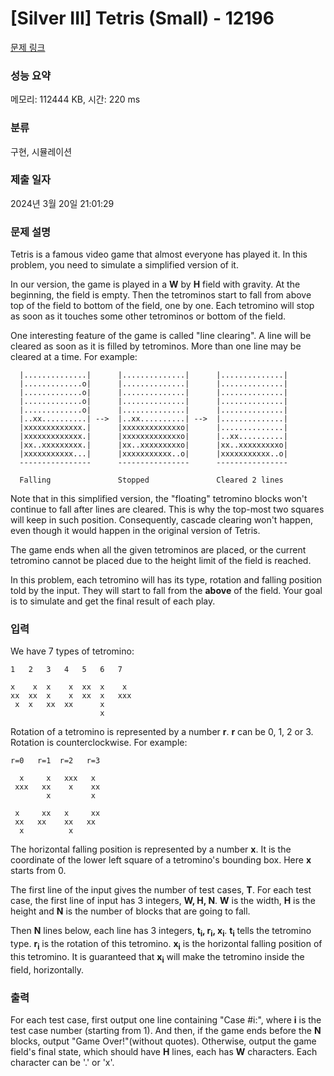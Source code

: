 # [Silver III] Tetris (Small) - 12196 

[문제 링크](https://www.acmicpc.net/problem/12196) 

### 성능 요약

메모리: 112444 KB, 시간: 220 ms

### 분류

구현, 시뮬레이션

### 제출 일자

2024년 3월 20일 21:01:29

### 문제 설명

<p>Tetris is a famous video game that almost everyone has played it. In this problem, you need to simulate a simplified version of it.</p>

<p>In our version, the game is played in a <b>W</b> by <b>H</b> field with gravity. At the beginning, the field is empty. Then the tetrominos start to fall from above top of the field to bottom of the field, one by one. Each tetromino will stop as soon as it touches some other tetrominos or bottom of the field.</p>

<p>One interesting feature of the game is called "line clearing". A line will be cleared as soon as it is filled by tetrominos. More than one line may be cleared at a time. For example:</p>

<pre><code>  |..............|      |..............|      |..............|
  |.............o|      |..............|      |..............|
  |.............o|      |..............|      |..............|
  |.............o|      |..............|      |..............|
  |.............o|      |..............|      |..............|
  |..xx..........| -->  |..xx..........| -->  |..............|
  |xxxxxxxxxxxxx.|      |xxxxxxxxxxxxxo|      |..............|
  |xxxxxxxxxxxxx.|      |xxxxxxxxxxxxxo|      |..xx..........|
  |xx..xxxxxxxxx.|      |xx..xxxxxxxxxo|      |xx..xxxxxxxxxo|
  |xxxxxxxxxxx...|      |xxxxxxxxxxx..o|      |xxxxxxxxxxx..o|
  ----------------      ----------------      ----------------

  Falling               Stopped               Cleared 2 lines
</code></pre>

<p>Note that in this simplified version, the "floating" tetromino blocks won't continue to fall after lines are cleared. This is why the top-most two squares will keep in such position. Consequently, cascade clearing won't happen, even though it would happen in the original version of Tetris.</p>

<p>The game ends when all the given tetrominos are placed, or the current tetromino cannot be placed due to the height limit of the field is reached.</p>

<p>In this problem, each tetromino will has its type, rotation and falling position told by the input. They will start to fall from the <b>above</b> of the field. Your goal is to simulate and get the final result of each play.</p>

### 입력 

 <p>We have 7 types of tetromino:</p>

<pre><code>1   2   3   4   5   6   7

x    x  x    x  xx  x    x
xx  xx  x    x  xx  x   xxx
 x  x   xx  xx      x
                    x
</code></pre>

<p>Rotation of a tetromino is represented by a number <b>r</b>. <b>r</b> can be 0, 1, 2 or 3. Rotation is counterclockwise. For example:</p>

<pre><code>r=0   r=1  r=2   r=3

  x     x   xxx   x
 xxx   xx    x    xx
        x         x

 x     xx   x     xx
 xx   xx    xx   xx
  x          x
</code></pre>

<p>The horizontal falling position is represented by a number <b>x</b>. It is the coordinate of the lower left square of a tetromino's bounding box. Here <b>x</b> starts from 0.</p>

<p>The first line of the input gives the number of test cases, <b>T</b>. For each test case, the first line of input has 3 integers, <b>W, H, N</b>. <b>W</b> is the width, <b>H</b> is the height and <b>N</b> is the number of blocks that are going to fall.</p>

<p>Then <b>N</b> lines below, each line has 3 integers, <b>t<sub>i</sub>, r<sub>i</sub>, x<sub>i</sub></b>. <b>t<sub>i</sub></b> tells the tetromino type. <b>r<sub>i</sub></b> is the rotation of this tetromino. <b>x<sub>i</sub></b> is the horizontal falling position of this tetromino. It is guaranteed that <b>x<sub>i</sub></b> will make the tetromino inside the field, horizontally.</p>

### 출력 

 <p>For each test case, first output one line containing "Case #i:", where <b>i</b> is the test case number (starting from 1). And then, if the game ends before the <b>N</b> blocks, output "Game Over!"(without quotes). Otherwise, output the game field's final state, which should have <b>H</b> lines, each has <b>W</b> characters. Each character can be '.' or 'x'.</p>


